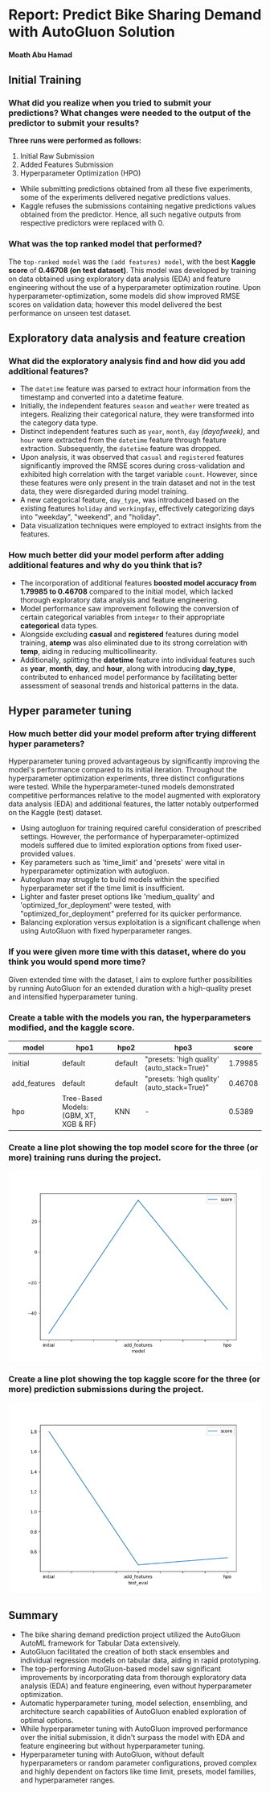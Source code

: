 # Report: Predict Bike Sharing Demand with AutoGluon Solution
#### Moath Abu Hamad


## Initial Training
### What did you realize when you tried to submit your predictions? What changes were needed to the output of the predictor to submit your results?
**Three runs were performed as follows:**
1. Initial Raw Submission
2. Added Features Submission
3. Hyperparameter Optimization (HPO)

- While submitting predictions obtained from all these five experiments, some of the experiments delivered negative predictions values.<br>
- Kaggle refuses the submissions containing negative predictions values obtained from the predictor. Hence, all such negative outputs from respective predictors were replaced with 0.<br>

### What was the top ranked model that performed?
The `top-ranked model` was the `(add features) model`, with the best **Kaggle score** of **0.46708 (on test dataset)**. This model was developed by training on data obtained using exploratory data analysis (EDA) and feature engineering without the use of a hyperparameter optimization routine. Upon hyperparameter-optimization, some models did show improved RMSE scores on validation data; however this model delivered the best performance on unseen test dataset.

## Exploratory data analysis and feature creation
### What did the exploratory analysis find and how did you add additional features?
- The `datetime` feature was parsed to extract hour information from the timestamp and converted into a datetime feature.
- Initially, the independent features `season` and `weather` were treated as integers. Realizing their categorical nature, they were transformed into the category data type.
- Distinct independent features such as `year`, `month`, `day` *(dayofweek)*, and `hour` were extracted from the `datetime` feature through feature extraction. Subsequently, the `datetime` feature was dropped.
- Upon analysis, it was observed that `casual` and `registered` features significantly improved the RMSE scores during cross-validation and exhibited high correlation with the target variable `count`. However, since these features were only present in the train dataset and not in the test data, they were disregarded during model training.
- A new categorical feature, `day_type`, was introduced based on the existing features `holiday` and `workingday`, effectively categorizing days into "weekday", "weekend", and "holiday".
- Data visualization techniques were employed to extract insights from the features.

### How much better did your model perform after adding additional features and why do you think that is?
- The incorporation of additional features **boosted model accuracy from 1.79985 to 0.46708** compared to the initial model, which lacked thorough exploratory data analysis and feature engineering.
- Model performance saw improvement following the conversion of certain categorical variables from `integer` to their appropriate **categorical** data types.
- Alongside excluding **casual** and **registered** features during model training, **atemp** was also eliminated due to its strong correlation with **temp**, aiding in reducing multicollinearity.
- Additionally, splitting the **datetime** feature into individual features such as **year**, **month**, **day**, and **hour**, along with introducing **day_type**, contributed to enhanced model performance by facilitating better assessment of seasonal trends and historical patterns in the data.

## Hyper parameter tuning
### How much better did your model preform after trying different hyper parameters?
Hyperparameter tuning proved advantageous by significantly improving the model's performance compared to its initial iteration. Throughout the hyperparameter optimization experiments, three distinct configurations were tested. While the hyperparameter-tuned models demonstrated competitive performances relative to the model augmented with exploratory data analysis (EDA) and additional features, the latter notably outperformed on the Kaggle (test) dataset.
- Using autogluon for training required careful consideration of prescribed settings. However, the performance of hyperparameter-optimized models suffered due to limited exploration options from fixed user-provided values.
- Key parameters such as 'time_limit' and 'presets' were vital in hyperparameter optimization with autogluon.
- Autogluon may struggle to build models within the specified hyperparameter set if the time limit is insufficient.
- Lighter and faster preset options like 'medium_quality' and 'optimized_for_deployment' were tested, with "optimized_for_deployment" preferred for its quicker performance.
- Balancing exploration versus exploitation is a significant challenge when using AutoGluon with fixed hyperparameter ranges.

### If you were given more time with this dataset, where do you think you would spend more time?
Given extended time with the dataset, I aim to explore further possibilities by running AutoGluon for an extended duration with a high-quality preset and intensified hyperparameter tuning.

### Create a table with the models you ran, the hyperparameters modified, and the kaggle score.
|model|hpo1|hpo2|hpo3|score|
|--|--|--|--|--|
|initial|default|default|"presets: 'high quality' (auto_stack=True)"|1.79985|
|add_features|default|default|"presets: 'high quality' (auto_stack=True)"|0.46708|
|hpo|Tree-Based Models: (GBM, XT, XGB & RF)|KNN|-|0.5389|

### Create a line plot showing the top model score for the three (or more) training runs during the project.

![model_train_score.png](/model_train_score.png)


### Create a line plot showing the top kaggle score for the three (or more) prediction submissions during the project.

![model_test_score.png](/model_test_score.png)


## Summary
- The bike sharing demand prediction project utilized the AutoGluon AutoML framework for Tabular Data extensively.
- AutoGluon facilitated the creation of both stack ensembles and individual regression models on tabular data, aiding in rapid prototyping.
- The top-performing AutoGluon-based model saw significant improvements by incorporating data from thorough exploratory data analysis (EDA) and feature engineering, even without hyperparameter optimization.
- Automatic hyperparameter tuning, model selection, ensembling, and architecture search capabilities of AutoGluon enabled exploration of optimal options.
- While hyperparameter tuning with AutoGluon improved performance over the initial submission, it didn't surpass the model with EDA and feature engineering but without hyperparameter tuning.
- Hyperparameter tuning with AutoGluon, without default hyperparameters or random parameter configurations, proved complex and highly dependent on factors like time limit, presets, model families, and hyperparameter ranges.

